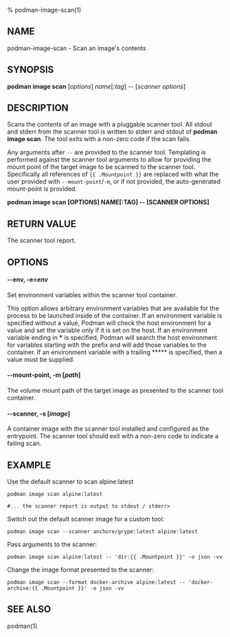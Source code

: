 % podman-image-scan(1)

## NAME
podman\-image\-scan - Scan an image's contents

## SYNOPSIS
**podman image scan** [*options*] *name*[:*tag*] -- [*scanner options*]

## DESCRIPTION
Scans the contents of an image with a pluggable scanner tool. All stdout and stderr from the scanner tool is written to
stderr and stdout of **podman image scan**. The tool exits with a non-zero code if the scan fails.

Any arguments after `--` are provided to the scanner tool. Templating is performed against the scanner tool arguments
to allow for providing the mount point of the target image to be scanned to the scanner tool. Specifically all references
of `{{ .Mountpoint }}` are replaced with what the user provided with `--mount-point`/`-m`, or if not provided, the
auto-generated mount-point is provided.

**podman image scan [OPTIONS] NAME[:TAG] -- [SCANNER OPTIONS]**

## RETURN VALUE
The scanner tool report.

## OPTIONS

#### **--env**, **-e**=*env*

Set environment variables within the scanner tool container.

This option allows arbitrary environment variables that are available for the process to be launched inside of the container.
If an environment variable is specified without a value, Podman will check the host environment for a value and set the variable
only if it is set on the host. If an environment variable ending in __*__ is specified, Podman will search the host environment
for variables starting with the prefix and will add those variables to the container. If an environment variable with a
trailing ***** is specified, then a value must be supplied.

#### **--mount-point**, **-m** [*path*]

The volume mount path of the target image as presented to the scanner tool container.


#### **--scanner**, **-s** [*image*]

A container image with the scanner tool installed and configured as the entrypoint. The scanner tool should exit with
a non-zero code to indicate a failing scan.

## EXAMPLE

Use the default scanner to scan alpine:latest
```
podman image scan alpine:latest

#... the scanner report is output to stdout / stderr>
```

Switch out the default scanner image for a custom tool:
```
podman image scan --scanner anchore/grype:latest alpine:latest
```

Pass arguments to the scanner:
```
podman image scan alpine:latest -- 'dir:{{ .Mountpoint }}' -o json -vv
```

Change the image format presented to the scanner:
```
podman image scan --format docker-archive alpine:latest -- 'docker-archive:{{ .Mountpoint }}' -o json -vv
```

## SEE ALSO
podman(1)
